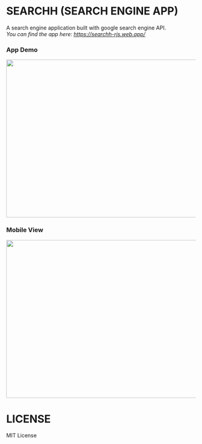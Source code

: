 # SEARCHH (SEARCH ENGINE APP)

A search engine application built with google search engine API.<br/>
*You can find the app here: https://searchh-rjs.web.app/*

### App Demo
<img src="https://drive.google.com/uc?export=view&id=1h5_-NLbJG2UciIHcqt2oqd34R7O1gouN" width="720" height="420" /><br/>
### Mobile View

<img src="https://drive.google.com/uc?export=view&id=1ls_1pM1yTE4-j-KGZEpKz0vkz1uRde_p" width="720" height="420" /><br/>

# LICENSE
MIT License
